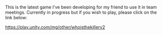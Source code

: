 This is the latest game I've been developing for my friend to use it in team meetings. Currently in progress but if you wish to play, please click on the link below:

https://play.unity.com/mg/other/whoisthekillerv2
